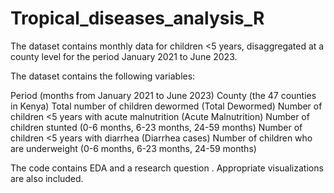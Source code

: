 # Tropical_diseases_analysis_R

The dataset contains monthly data for children <5 years, disaggregated at a county level for the period January 2021 to June 2023.

The dataset contains the following variables:

Period (months from January 2021 to June 2023)
County (the 47 counties in Kenya)
Total number of children dewormed (Total Dewormed)
Number of children <5 years with acute malnutrition (Acute Malnutrition)
Number of children stunted (0-6 months, 6-23 months, 24-59 months)
Number of children <5 years with diarrhea (Diarrhea cases)
Number of children who are underweight (0-6 months, 6-23 months, 24-59 months)

The code contains EDA and a research question . Appropriate visualizations are also included.
